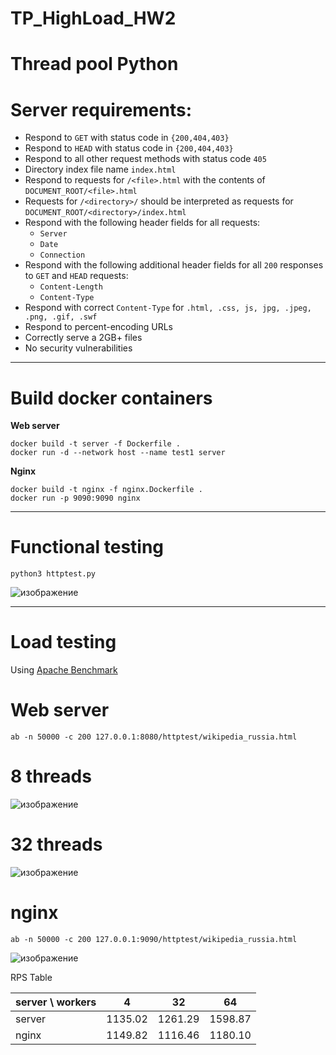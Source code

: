 # TP_HighLoad_HW2

# Thread pool Python


# Server requirements:

* Respond to `GET` with status code in `{200,404,403}`
* Respond to `HEAD` with status code in `{200,404,403}`
* Respond to all other request methods with status code `405`
* Directory index file name `index.html`
* Respond to requests for `/<file>.html` with the contents of `DOCUMENT_ROOT/<file>.html`
* Requests for `/<directory>/` should be interpreted as requests for `DOCUMENT_ROOT/<directory>/index.html`
* Respond with the following header fields for all requests:
  * `Server`
  * `Date`
  * `Connection`
* Respond with the following additional header fields for all `200` responses to `GET` and `HEAD` requests:
  * `Content-Length`
  * `Content-Type`
* Respond with correct `Content-Type` for `.html, .css, js, jpg, .jpeg, .png, .gif, .swf`
* Respond to percent-encoding URLs
* Correctly serve a 2GB+ files
* No security vulnerabilities

---------------------------
# Build docker containers

**Web server**
```
docker build -t server -f Dockerfile .
docker run -d --network host --name test1 server
```

**Nginx**
```
docker build -t nginx -f nginx.Dockerfile .
docker run -p 9090:9090 nginx
```

--------------------------
# Functional testing
```
python3 httptest.py
```
![изображение](https://user-images.githubusercontent.com/65418582/225330803-94bb10c0-1d55-401c-bacf-0ca317d11363.png)

--------------------------
# Load testing
Using [Apache Benchmark](https://httpd.apache.org/docs/2.4/programs/ab.html)
# Web server
```
ab -n 50000 -c 200 127.0.0.1:8080/httptest/wikipedia_russia.html
```
# 8 threads
![изображение](https://user-images.githubusercontent.com/65418582/225332608-a2b91816-05f0-4385-92ec-ec4dde177218.png)

# 32 threads
![изображение](https://user-images.githubusercontent.com/65418582/225332707-dd3aca06-e222-4865-9c96-55d44255f213.png)

# nginx
```
ab -n 50000 -c 200 127.0.0.1:9090/httptest/wikipedia_russia.html
```
![изображение](https://user-images.githubusercontent.com/65418582/225332835-7e16e095-32f1-44f2-89d9-ec6d5f9f69b1.png)

RPS Table

| server \ workers              | 4       | 32      | 64      |
| --------------------------    |  :---:  | :-----: | :-----: |
| server                        | 1135.02 | 1261.29 | 1598.87 |
| nginx                         | 1149.82 | 1116.46 | 1180.10 |
